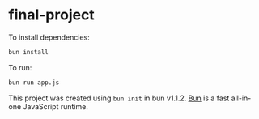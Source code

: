 # final-project

To install dependencies:

```bash
bun install
```

To run:

```bash
bun run app.js
```

This project was created using `bun init` in bun v1.1.2. [Bun](https://bun.sh) is a fast all-in-one JavaScript runtime.
